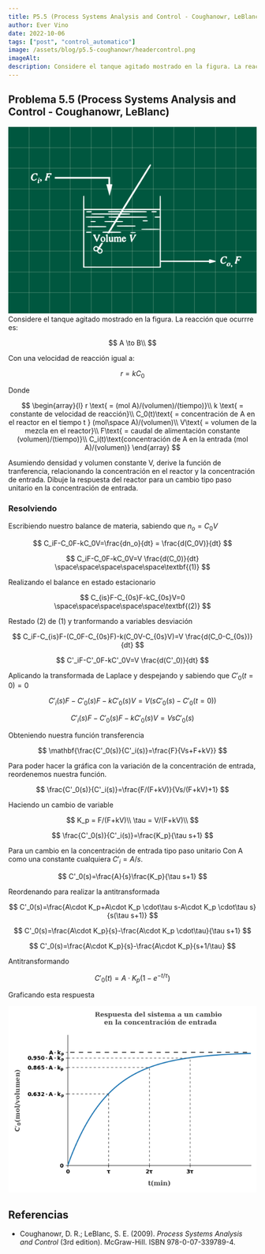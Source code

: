 ```yaml
---
title: P5.5 (Process Systems Analysis and Control - Coughanowr, LeBlanc)
author: Ever Vino
date: 2022-10-06
tags: ["post", "control_automatico"]
image: /assets/blog/p5.5-coughanowr/headercontrol.png
imageAlt: 
description: Considere el tanque agitado mostrado en la figura. La reacción que ocurrre es A->B, con la velocidad de reacción, r=kC0... Asumiendo densidad constante y Volumen constante V, derive la función de tranferencia, relacionando la concentración en el reactor y la concentración de entrada. Dibuje la respuesta del reactor para un cambio tipo paso unitario en la concentración de entrada.
---
```

## Problema 5.5 (Process Systems Analysis and Control - Coughanowr, LeBlanc)

![gráfica problema 5.5](../../assets/blog/p5.5-coughanowr/headercontrol.png)
Considere el tanque agitado mostrado en la figura. La reacción que ocurrre es:

$$
A \to B\\
$$

Con una velocidad de reacción igual a:

$$
r=kC_0
$$

Donde

$$
\begin{array}{l}
r \text{ = (mol A)/(volumen)/(tiempo)}\\
k \text{ = constante de velocidad de reacción}\\
C_0(t)\text{ = concentración de A en el reactor en el tiempo t } (mol\space A)/(volumen)\\
V\text{ = volumen de la mezcla en el reactor}\\
F\text{ = caudal de alimentación constante (volumen)/(tiempo)}\\
C_i(t)\text{concentración de A en la entrada (mol A)/(volumen)}
\end{array}
$$

Asumiendo densidad y volumen constante V, derive la función de tranferencia, relacionando la concentración en el reactor y la concentración de entrada. Dibuje la respuesta del reactor para un cambio tipo paso unitario en la concentración de entrada.

### Resolviendo

Escribiendo nuestro balance de materia, sabiendo que $n_o = C_0V$

$$
C_iF-C_0F-kC_0V=\frac{dn_o}{dt} = \frac{d(C_0V)}{dt}
$$

$$
C_iF-C_0F-kC_0V=V \frac{d(C_0)}{dt} \space\space\space\space\space\textbf{(1)}
$$

Realizando el balance en estado estacionario

$$
C_{is}F-C_{0s}F-kC_{0s}V=0 \space\space\space\space\space\textbf{(2)}
$$

Restado (2) de (1) y tranformando a variables desviación

$$
C_iF-C_{is}F-(C_0F-C_{0s}F)-k(C_0V-C_{0s}V)=V \frac{d(C_0-C_{0s})}{dt}
$$

$$
C'_iF-C'_0F-kC'_0V=V \frac{d(C'_0)}{dt} 
$$

Aplicando la transformada de Laplace y despejando y sabiendo que $C'_0(t=0) = 0$

$$
C'_i(s)F-C'_0(s)F-kC'_0(s)V=V (sC'_0(s)-C'_0(t=0))
$$

$$
C'_i(s)F-C'_0(s)F-kC'_0(s)V=V sC'_0(s)
$$

Obteniendo nuestra función transferencia

$$
\mathbf{\frac{C'_0(s)}{C'_i(s)}=\frac{F}{Vs+F+kV}}
$$

Para poder hacer la gráfica con la variación de la concentración de entrada, reordenemos nuestra función.

$$
\frac{C'_0(s)}{C'_i(s)}=\frac{F/(F+kV)}{Vs/(F+kV)+1}
$$

Haciendo un cambio de variable

$$
K_p = F/(F+kV)\\
\tau = V/(F+kV)\\
$$

$$
\frac{C'_0(s)}{C'_i(s)}=\frac{K_p}{\tau s+1}
$$

Para un cambio en la concentración de entrada tipo paso unitario Con A como una constante cualquiera $C'_i=A/s$.

$$
C'_0(s)=\frac{A}{s}\frac{K_p}{\tau s+1}
$$

Reordenando para realizar la antitransformada

$$
C'_0(s)=\frac{A\cdot K_p+A\cdot K_p \cdot\tau s-A\cdot K_p \cdot\tau s}{s(\tau s+1)}
$$

$$
C'_0(s)=\frac{A\cdot K_p}{s}-\frac{A\cdot K_p \cdot\tau}{\tau s+1}
$$

$$
C'_0(s)=\frac{A\cdot K_p}{s}-\frac{A\cdot K_p}{s+1/\tau}
$$

Antitransformando

$$
C'_0(t) = A\cdot K_p(1-e^{-t/\tau})
$$

Graficando esta respuesta

![respuesta del sistema a un cambio en la concentración de entrada](../../assets/blog/p5.5-coughanowr/p55r.png)

## Referencias

* Coughanowr, D. R.; LeBlanc, S. E. (2009). _Process Systems Analysis and Control_ (3rd edition). McGraw-Hill. ISBN 978-0-07-339789-4.